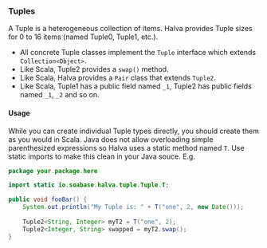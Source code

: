 ### Tuples

A Tuple is a heterogeneous collection of items. Halva provides Tuple sizes for 0 to 16 items (named Tuple0, Tuple1, etc.). 

* All concrete Tuple classes implement the `Tuple` interface which extends `Collection<Object>`. 
* Like Scala, Tuple2 provides a `swap()` method. 
* Like Scala, Halva provides a `Pair` class that extends `Tuple2`.
* Like Scala, Tuple1 has a public field named `_1`, Tuple2 has public fields named `_1`, `_2` and so on.

#### Usage

While you can create individual Tuple types directly, you should create them as you would in Scala. Java does not allow overloading simple parenthesized expressions so Halva uses a static method named `T`. Use static imports to make this clean in your Java souce. E.g.

```java
package your.package.here

import static io.soabase.halva.tuple.Tuple.T;

public void fooBar() {
    System.out.println("My Tuple is: " + T("one", 2, new Date()));
    
    Tuple2<String, Integer> myT2 = T("one", 2);
    Tuple2<Integer, String> swapped = myT2.swap();
}
```
